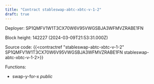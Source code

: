 ```yaml
---
title: "Contract stableswap-abtc-xbtc-v-1-2"
draft: true
---
```

Deployer: SP1QMFV1W1T3CX70W6V95VWGSBJA3WFMVZRABE1FN


 



Block height: 142227 (2024-03-09T21:53:31.000Z)

Source code: {{<contractref "stableswap-abtc-xbtc-v-1-2" SP1QMFV1W1T3CX70W6V95VWGSBJA3WFMVZRABE1FN stableswap-abtc-xbtc-v-1-2>}}

Functions:

* swap-y-for-x _public_
